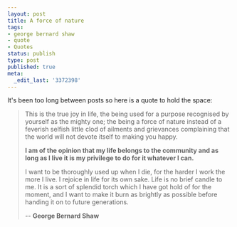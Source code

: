 ```yaml
---
layout: post
title: A force of nature
tags:
- george bernard shaw
- quote
- Quotes
status: publish
type: post
published: true
meta:
  _edit_last: '3372398'
---
```

It's been too long between posts so here is a quote to hold the space:

> This is the true joy in life, the being used for a purpose recognised by yourself as the mighty one; the being a force of nature instead of a feverish selfish little clod of ailments and grievances complaining that the world will not devote itself to making you happy.
> 
> **I am of the opinion that my life belongs to the community and as long as I live it is my privilege to do for it whatever I can.**
> 
> I want to be thoroughly used up when I die, for the harder I work the more I live. I rejoice in life for its own sake. Life is no brief candle to me. It is a sort of splendid torch which I have got hold of for the moment, and I want to make it burn as brightly as possible before handing it on to future generations.
>
> -- **George Bernard Shaw**
